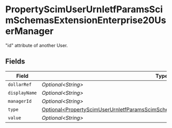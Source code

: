 # PropertyScimUserUrnIetfParamsScimSchemasExtensionEnterprise20UserManager

"id" attribute of another User.


## Fields

| Field                                                                                                                                                                                          | Type                                                                                                                                                                                           | Required                                                                                                                                                                                       | Description                                                                                                                                                                                    |
| ---------------------------------------------------------------------------------------------------------------------------------------------------------------------------------------------- | ---------------------------------------------------------------------------------------------------------------------------------------------------------------------------------------------- | ---------------------------------------------------------------------------------------------------------------------------------------------------------------------------------------------- | ---------------------------------------------------------------------------------------------------------------------------------------------------------------------------------------------- |
| `dollarRef`                                                                                                                                                                                    | *Optional\<String>*                                                                                                                                                                            | :heavy_minus_sign:                                                                                                                                                                             | N/A                                                                                                                                                                                            |
| `displayName`                                                                                                                                                                                  | *Optional\<String>*                                                                                                                                                                            | :heavy_minus_sign:                                                                                                                                                                             | N/A                                                                                                                                                                                            |
| `managerId`                                                                                                                                                                                    | *Optional\<String>*                                                                                                                                                                            | :heavy_minus_sign:                                                                                                                                                                             | N/A                                                                                                                                                                                            |
| `type`                                                                                                                                                                                         | [Optional\<PropertyScimUserUrnIetfParamsScimSchemasExtensionEnterprise20UserManagerType>](../../models/shared/PropertyScimUserUrnIetfParamsScimSchemasExtensionEnterprise20UserManagerType.md) | :heavy_minus_sign:                                                                                                                                                                             | N/A                                                                                                                                                                                            |
| `value`                                                                                                                                                                                        | *Optional\<String>*                                                                                                                                                                            | :heavy_minus_sign:                                                                                                                                                                             | N/A                                                                                                                                                                                            |